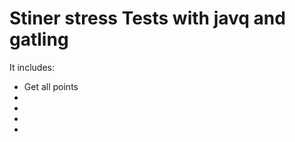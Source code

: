 Stiner stress Tests with javq and gatling
============================================



It includes:

* Get all points
* 
* 
* 
* 

